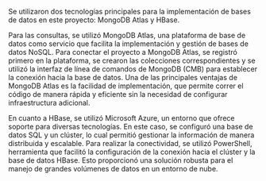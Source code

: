 Se utilizaron dos tecnologías principales para la implementación de bases de datos en este proyecto: MongoDB Atlas y HBase.

Para las consultas, se utilizó MongoDB Atlas, una plataforma de base de datos como servicio que facilita la implementación y gestión de bases de datos NoSQL. Para conectar el proyecto a MongoDB Atlas, se registró primero en la plataforma, se crearon las colecciones correspondientes y se utilizó la interfaz de línea de comandos de MongoDB (CMB) para establecer la conexión hacia la base de datos. Una de las principales ventajas de MongoDB Atlas es la facilidad de implementación, que permite correr el código de manera rápida y eficiente sin la necesidad de configurar infraestructura adicional.

En cuanto a HBase, se utilizó Microsoft Azure, un entorno que ofrece soporte para diversas tecnologías. En este caso, se configuró una base de datos SQL y un clúster, lo cual permitió gestionar la información de manera distribuida y escalable. Para realizar la conectividad, se utilizó PowerShell, herramienta que facilitó la configuración de la conexión hacia el clúster y la base de datos HBase. Esto proporcionó una solución robusta para el manejo de grandes volúmenes de datos en un entorno de nube.
